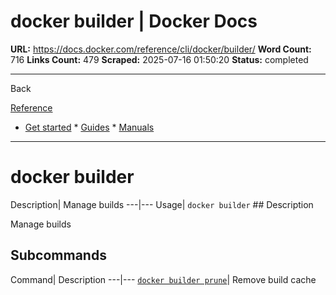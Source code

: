 # docker builder | Docker Docs

**URL:** https://docs.docker.com/reference/cli/docker/builder/
**Word Count:** 716
**Links Count:** 479
**Scraped:** 2025-07-16 01:50:20
**Status:** completed

---

Back

[Reference](https://docs.docker.com/reference/)

  * [Get started](https://docs.docker.com/get-started/)   * [Guides](https://docs.docker.com/guides/)   * [Manuals](https://docs.docker.com/manuals/)

* * *

# docker builder

Description| Manage builds   ---|---   Usage| `docker builder`      ## Description

Manage builds

## Subcommands

Command| Description   ---|---   [`docker builder prune`](https://docs.docker.com/reference/cli/docker/builder/prune/)| Remove build cache